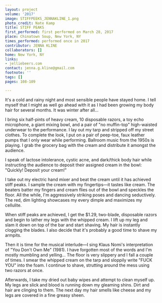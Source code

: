 ```yaml
---
layout: project
volume: '2017'
image: STIFFPEEKS_JENNAKLINE_1.png
photo_credit: Nate Kamp
title: STIFF PEAKS
first_performed: first performed on March 28, 2017
place: Chinatown Soup, New York, NY
times_performed: performed once in 2017
contributor: JENNA KLINE
collaborators: []
home: New York, NY
links:
- jelliebeers.com
contact: jenna.g.kline@gmail.com
footnote: ''
tags: []
pages: 108-109

---
```


It's a cold and rainy night and most sensible people have stayed home. I tell myself that I might as well go ahead with it as I had been growing my body hair for several months. It was winter after all&hellip;

I bring six half-pints of heavy cream, 10 disposable razors, a toy echo microphone, a giant mixing bowl, and a pair of "no muffin-top" high-waisted underwear to the performance. I lay out my tarp and stripped off my street clothes. To complete the look, I put on a pair of peep-toe, faux leather pumps that I only wear while performing. Ballroom music from the 1950s is playing. I grab the grocery bag with the cream and distribute it amongst the audience.

I speak of lactose intolerance, cystic acne, and dark/thick body hair while instructing the audience to deposit their assigned cream in the bowl: "Quickly! Deposit your cream!"

I take out my electric hand mixer and beat the cream until it has achieved stiff peaks. I sample the cream with my fingertips—it tastes like cream. The beaters batter my fingers and cream flies out of the bowl and speckles the floor. All the while, I'm aggressively striking poses and dancing seductively. The red, dim lighting showcases my every dimple and maximizes my cellulite.

When stiff peaks are achieved, I get the $1.29, two-blade, disposable razors and begin to lather my legs with the whipped cream. I lift up my leg and slam it down on top of the bar and start shaving. My hair is instantly clogging the blades. I also decide that it's probably a good time to shave my armpits.

Then it is time for the musical interlude—I sing Klaus Nomi's interpretation of "You Don't Own Me" (1981). I have forgotten most of the words and I'm mostly mumbling and yelling&hellip; The floor is very slippery and I fall a couple of times. I smear the whipped cream on the tarp and sloppily write "FUCK YOU" into the foam. I continue to shave, strutting around the mess using two razors at once.

Afterwards, I take my dried out baby wipes and attempt to clean myself up. My legs are slick and blood is running down my gleaming shins. Dirt and hair are clinging to them. The next day my hair smells like cheese and my legs are covered in a fine greasy sheen.
